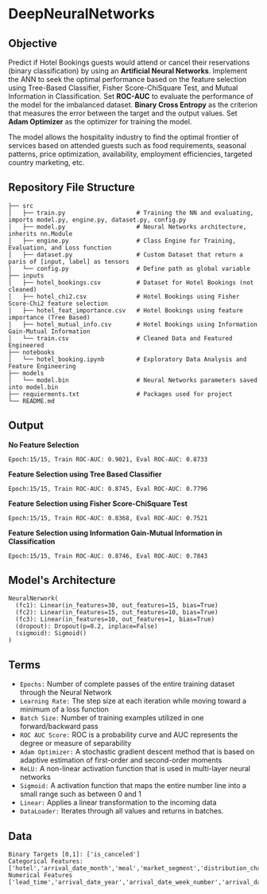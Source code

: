 # DeepNeuralNetworks

## Objective
Predict if Hotel Bookings guests would attend or cancel their reservations (binary classification) by using an **Artificial Neural Networks**. Implement the ANN to seek the optimal performance based on the feature selection using Tree-Based Classifier, Fisher Score-ChiSquare Test, and Mutual Information in Classification. Set **ROC-AUC** to evaluate the performance of the model for the imbalanced dataset. **Binary Cross Entropy** as the criterion that measures the error between the target and the output values. Set **Adam Optimizer** as the optimizer for training the model.


The model allows the hospitality industry to find the optimal frontier of services based on attended guests such as food requirements, seasonal patterns, price optimization, availability, employment efficiencies, targeted country marketing, etc.


## Repository File Structure
    ├── src          
    │   ├── train.py                    # Training the NN and evaluating, imports model.py, engine.py, dataset.py, config.py
    │   ├── model.py                    # Neural Networks architecture, inherits nn.Module
    │   ├── engine.py                   # Class Engine for Training, Evaluation, and Loss function 
    │   ├── dataset.py                  # Custom Dataset that return a paris of [input, label] as tensors
    │   └── config.py                   # Define path as global variable
    ├── inputs
    │   ├── hotel_bookings.csv          # Dataset for Hotel Bookings (not cleaned)
    │   ├── hotel_chi2.csv              # Hotel Bookings using Fisher Score-Chi2 feature selection 
    │   ├── hotel_feat_importance.csv   # Hotel Bookings using feature importance (Tree Based) 
    │   ├── hotel_mutual_info.csv       # Hotel Bookings using Information Gain-Mutual Information 
    │   └── train.csv                   # Cleaned Data and Featured Engineered 
    ├── notebooks
    │   └── hotel_booking.ipynb         # Exploratory Data Analysis and Feature Engineering
    ├── models
    │   └── model.bin                   # Neural Networks parameters saved into model.bin 
    ├── requierments.txt                # Packages used for project
    └── README.md
    
## Output
**No Feature Selection**
```
Epoch:15/15, Train ROC-AUC: 0.9021, Eval ROC-AUC: 0.8733
```
**Feature Selection using Tree Based Classifier**
```
Epoch:15/15, Train ROC-AUC: 0.8745, Eval ROC-AUC: 0.7796
```
**Feature Selection using Fisher Score-ChiSquare Test**
```
Epoch:15/15, Train ROC-AUC: 0.8368, Eval ROC-AUC: 0.7521
```
**Feature Selection using Information Gain-Mutual Information in Classification**
```
Epoch:15/15, Train ROC-AUC: 0.8746, Eval ROC-AUC: 0.7843
```

## Model's Architecture
```
NeuralNerwork(
  (fc1): Linear(in_features=30, out_features=15, bias=True)
  (fc2): Linear(in_features=15, out_features=10, bias=True)
  (fc3): Linear(in_features=10, out_features=1, bias=True)
  (dropout): Dropout(p=0.2, inplace=False)
  (sigmoid): Sigmoid()
)
```  

## Terms
- `Epochs:` Number of complete passes of the entire training dataset through the Neural Network
- `Learning Rate:` The step size at each iteration while moving toward a minimum of a loss function
- `Batch Size:` Number of training examples utilized in one forward/backward pass
- `ROC AUC Score:` ROC is a probability curve and AUC represents the degree or measure of separability
- `Adam Optimizer:` A stochastic gradient descent method that is based on adaptive estimation of first-order and second-order moments
- `ReLU:` A non-linear activation function that is used in multi-layer neural networks 
- `Sigmoid:` A activation function that maps the entire number line into a small range such as between 0 and 1
- `Linear:` Applies a linear transformation to the incoming data
- `DataLoader:` Iterates through all values and returns in batches.


## Data
  ```
  Binary Targets [0,1]: ['is_canceled']
  Categorical Features:['hotel','arrival_date_month','meal','market_segment','distribution_channel','reserved_room_type','deposit_type','customer_type','country']
  Numerical Features ['lead_time','arrival_date_year','arrival_date_week_number','arrival_date_day_of_month','is_repeated_guest','previous_cancellations','previous_bookings_not_canceled','booking_changes','agent','days_in_waiting_list','adr','required_car_parking_spaces','total_of_special_requests']
  ```
